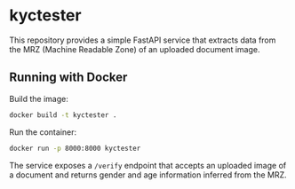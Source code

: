 # kyctester

This repository provides a simple FastAPI service that extracts data from the MRZ (Machine Readable Zone) of an uploaded document image.

## Running with Docker

Build the image:

```bash
docker build -t kyctester .
```

Run the container:

```bash
docker run -p 8000:8000 kyctester
```

The service exposes a `/verify` endpoint that accepts an uploaded image of a document and returns gender and age information inferred from the MRZ.

